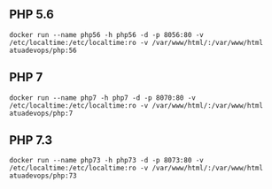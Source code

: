 ## PHP 5.6

    docker run --name php56 -h php56 -d -p 8056:80 -v /etc/localtime:/etc/localtime:ro -v /var/www/html/:/var/www/html atuadevops/php:56

## PHP 7

    docker run --name php7 -h php7 -d -p 8070:80 -v /etc/localtime:/etc/localtime:ro -v /var/www/html/:/var/www/html atuadevops/php:7

## PHP 7.3

    docker run --name php73 -h php73 -d -p 8073:80 -v /etc/localtime:/etc/localtime:ro -v /var/www/html/:/var/www/html atuadevops/php:73